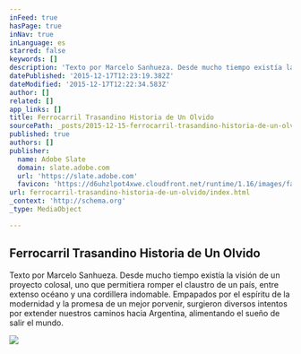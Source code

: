 ```yaml
---
inFeed: true
hasPage: true
inNav: true
inLanguage: es
starred: false
keywords: []
description: 'Texto por Marcelo Sanhueza. Desde mucho tiempo existía la visión de un proyecto colosal, uno que permitiera romper el claustro de un país, entre extenso océano y una cordillera indomable. Empapados por el espíritu de la modernidad y la promesa de un mejor porvenir, surgieron diversos intentos por extender nuestros caminos hacia Argentina, alimentando el sueño de salir el mundo.'
datePublished: '2015-12-17T12:23:19.382Z'
dateModified: '2015-12-17T12:22:34.583Z'
author: []
related: []
app_links: []
title: Ferrocarril Trasandino Historia de Un Olvido
sourcePath: _posts/2015-12-15-ferrocarril-trasandino-historia-de-un-olvido.md
published: true
authors: []
publisher:
  name: Adobe Slate
  domain: slate.adobe.com
  url: 'https://slate.adobe.com'
  favicon: 'https://d6uhzlpot4xwe.cloudfront.net/runtime/1.16/images/favicon.ico'
url: ferrocarril-trasandino-historia-de-un-olvido/index.html
_context: 'http://schema.org'
_type: MediaObject

---
```

<article style=""><h1>Ferrocarril Trasandino Historia de Un Olvido</h1><p>Texto por Marcelo Sanhueza. Desde mucho tiempo existía la visión de un proyecto colosal, uno que permitiera romper el claustro de un país, entre extenso océano y una cordillera indomable. Empapados por el espíritu de la modernidad y la promesa de un mejor porvenir, surgieron diversos intentos por extender nuestros caminos hacia Argentina, alimentando el sueño de salir el mundo.</p><img src="https://s3-us-west-2.amazonaws.com/the-grid-img/p/b2b253e60dee805b20c4e824d96746db5e053711.jpg" /></article>